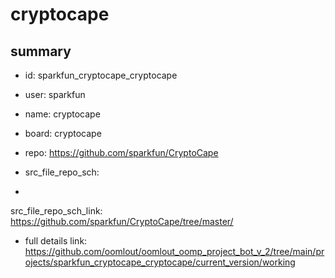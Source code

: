 # cryptocape
 
## summary 
* id: sparkfun_cryptocape_cryptocape
* user: sparkfun
* name: cryptocape
* board: cryptocape
* repo: https://github.com/sparkfun/CryptoCape



* src_file_repo_sch: 
*
 src_file_repo_sch_link: https://github.com/sparkfun/CryptoCape/tree/master/
* full details link: https://github.com/oomlout/oomlout_oomp_project_bot_v_2/tree/main/projects/sparkfun_cryptocape_cryptocape/current_version/working  






